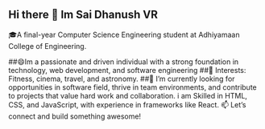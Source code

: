## Hi there 👋 Im Sai Dhanush VR

🎓A final-year Computer Science Engineering student at Adhiyamaan College of Engineering.


 ##😄Im a passionate and driven individual with a strong foundation in technology, web development, and software engineering
##🌟 Interests: Fitness, cinema, travel, and astronomy.
##🌱 I’m currently looking for opportunities in  software field, thrive in team environments, and contribute to projects that value hard work and collaboration. i am Skilled in HTML, CSS, and JavaScript, with experience in frameworks like React.
📫 Let’s connect and build something awesome!



